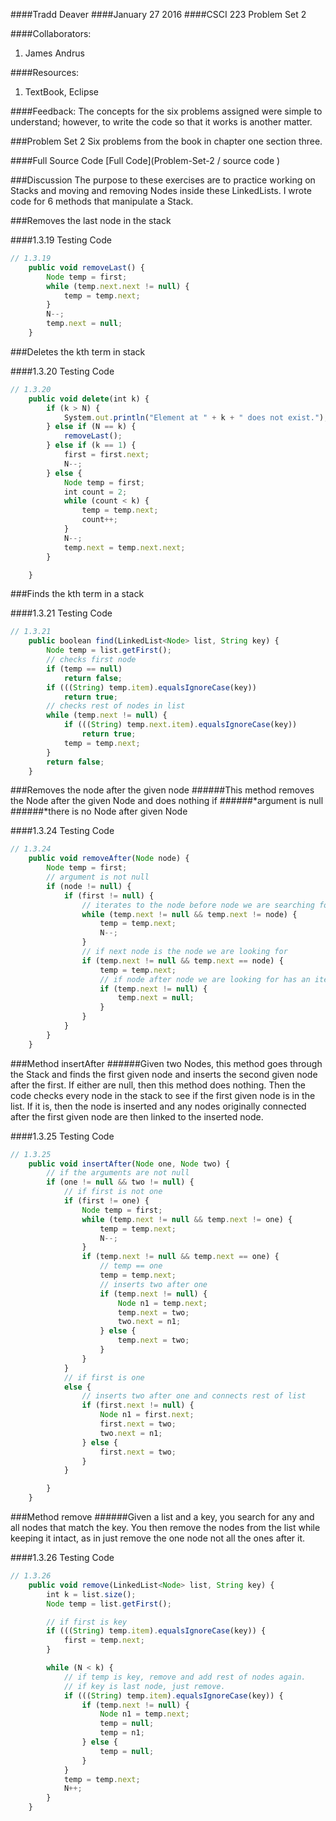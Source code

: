 ####Tradd Deaver
####January 27 2016
####CSCI 223 Problem Set 2

####Collaborators: 
1. James Andrus

####Resources:
1. TextBook, Eclipse

####Feedback:
The concepts for the six problems assigned were simple to understand; however, to write the code so that it works is another matter.  

###Problem Set 2
Six problems from the book in chapter one section three.

####Full Source Code
[Full Code](Problem-Set-2 / source code )

###Discussion
The purpose to these exercises are to practice working on Stacks and moving and removing Nodes inside these LinkedLists.  I wrote code for 6 methods that manipulate a Stack. 

###Removes the last node in the stack

####1.3.19 Testing Code
```javascript
// 1.3.19
	public void removeLast() {
		Node temp = first;
		while (temp.next.next != null) {
			temp = temp.next;
		}
		N--;
		temp.next = null;
	}

```

###Deletes the kth term in stack

####1.3.20 Testing Code 
```javascript
// 1.3.20
	public void delete(int k) {
		if (k > N) {
			System.out.println("Element at " + k + " does not exist.");
		} else if (N == k) {
			removeLast();
		} else if (k == 1) {
			first = first.next;
			N--;
		} else {
			Node temp = first;
			int count = 2;
			while (count < k) {
				temp = temp.next;
				count++;
			}
			N--;
			temp.next = temp.next.next;
		}

	}
```
 
###Finds the kth term in a stack

####1.3.21 Testing Code 
```javascript
// 1.3.21
	public boolean find(LinkedList<Node> list, String key) {
		Node temp = list.getFirst();
		// checks first node
		if (temp == null)
			return false;
		if (((String) temp.item).equalsIgnoreCase(key))
			return true;
		// checks rest of nodes in list
		while (temp.next != null) {
			if (((String) temp.next.item).equalsIgnoreCase(key))
				return true;
			temp = temp.next;
		}
		return false;
	}
```
 
###Removes the node after the given node
######This method removes the Node after the given Node and does nothing if 
######*argument is null 
######*there is no Node after given Node

####1.3.24 Testing Code 
```javascript
// 1.3.24
	public void removeAfter(Node node) {
		Node temp = first;
		// argument is not null
		if (node != null) {
			if (first != null) {
				// iterates to the node before node we are searching for
				while (temp.next != null && temp.next != node) {
					temp = temp.next;
					N--;
				}
				// if next node is the node we are looking for
				if (temp.next != null && temp.next == node) {
					temp = temp.next;
					// if node after node we are looking for has an item
					if (temp.next != null) {
						temp.next = null;
					}
				}
			}
		}
	}
```

###Method insertAfter
######Given two Nodes, this method goes through the Stack and finds the first given node and inserts the second given node after the first.  If either are null, then this method does nothing.  Then the code checks every node in the stack to see if the first given node is in the list.  If it is, then the node is inserted and any nodes originally connected after the first given node are then linked to the inserted node.

####1.3.25 Testing Code 
```javascript
// 1.3.25
	public void insertAfter(Node one, Node two) {
		// if the arguments are not null
		if (one != null && two != null) {
			// if first is not one
			if (first != one) {
				Node temp = first;
				while (temp.next != null && temp.next != one) {
					temp = temp.next;
					N--;
				}
				if (temp.next != null && temp.next == one) {
					// temp == one
					temp = temp.next;
					// inserts two after one
					if (temp.next != null) {
						Node n1 = temp.next;
						temp.next = two;
						two.next = n1;
					} else {
						temp.next = two;
					}
				}
			}
			// if first is one
			else {
				// inserts two after one and connects rest of list
				if (first.next != null) {
					Node n1 = first.next;
					first.next = two;
					two.next = n1;
				} else {
					first.next = two;
				}
			}

		}
	}
```

###Method remove
######Given a list and a key, you search for any and all nodes that match the key.  You then remove the nodes from the list while keeping it intact, as in just remove the one node not all the ones after it.

####1.3.26 Testing Code 
```javascript
// 1.3.26
	public void remove(LinkedList<Node> list, String key) {
		int k = list.size();
		Node temp = list.getFirst();

		// if first is key
		if (((String) temp.item).equalsIgnoreCase(key)) {
			first = temp.next;
		}

		while (N < k) {
			// if temp is key, remove and add rest of nodes again.
			// if key is last node, just remove.
			if (((String) temp.item).equalsIgnoreCase(key)) {
				if (temp.next != null) {
					Node n1 = temp.next;
					temp = null;
					temp = n1;
				} else {
					temp = null;
				}
			}
			temp = temp.next;
			N++;
		}
	}
```

